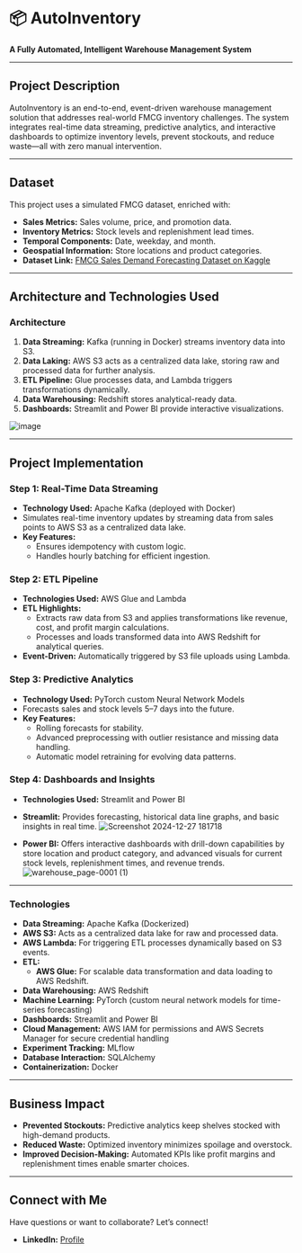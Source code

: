# 📦 AutoInventory
**A Fully Automated, Intelligent Warehouse Management System**  

---

## **Project Description**  
AutoInventory is an end-to-end, event-driven warehouse management solution that addresses real-world FMCG inventory challenges. The system integrates real-time data streaming, predictive analytics, and interactive dashboards to optimize inventory levels, prevent stockouts, and reduce waste—all with zero manual intervention.  

---

## **Dataset**  
This project uses a simulated FMCG dataset, enriched with:  
- **Sales Metrics:** Sales volume, price, and promotion data.  
- **Inventory Metrics:** Stock levels and replenishment lead times.  
- **Temporal Components:** Date, weekday, and month.  
- **Geospatial Information:** Store locations and product categories.  
- **Dataset Link:** [FMCG Sales Demand Forecasting Dataset on Kaggle](https://www.kaggle.com/datasets/krishanukalita/fmcg-sales-demand-forecasting-and-optimization/data)  

---

## **Architecture and Technologies Used**  
### **Architecture**  
1. **Data Streaming:** Kafka (running in Docker) streams inventory data into S3.  
2. **Data Laking:** AWS S3 acts as a centralized data lake, storing raw and processed data for further analysis.  
3. **ETL Pipeline:** Glue processes data, and Lambda triggers transformations dynamically.  
4. **Data Warehousing:** Redshift stores analytical-ready data.  
5. **Dashboards:** Streamlit and Power BI provide interactive visualizations.  

![image](https://github.com/user-attachments/assets/987af82b-4825-42f5-97f5-9b022a31140f)

---

## **Project Implementation**  
### **Step 1: Real-Time Data Streaming**  
- **Technology Used:** Apache Kafka (deployed with Docker)  
- Simulates real-time inventory updates by streaming data from sales points to AWS S3 as a centralized data lake.  
- **Key Features:**  
  - Ensures idempotency with custom logic.  
  - Handles hourly batching for efficient ingestion.

### **Step 2: ETL Pipeline**  
- **Technologies Used:** AWS Glue and Lambda  
- **ETL Highlights:**  
  - Extracts raw data from S3 and applies transformations like revenue, cost, and profit margin calculations.  
  - Processes and loads transformed data into AWS Redshift for analytical queries.  
- **Event-Driven:** Automatically triggered by S3 file uploads using Lambda.  

### **Step 3: Predictive Analytics**  
- **Technology Used:** PyTorch custom Neural Network Models  
- Forecasts sales and stock levels 5–7 days into the future.  
- **Key Features:**  
  - Rolling forecasts for stability.  
  - Advanced preprocessing with outlier resistance and missing data handling.  
  - Automatic model retraining for evolving data patterns.  

### **Step 4: Dashboards and Insights**  
- **Technologies Used:** Streamlit and Power BI  
- **Streamlit:** Provides forecasting, historical data line graphs, and basic insights in real time.
![Screenshot 2024-12-27 181718](https://github.com/user-attachments/assets/fe7fa640-dc26-45ca-859a-f24912ace7a1)

- **Power BI:** Offers interactive dashboards with drill-down capabilities by store location and product category, and advanced visuals for current stock levels, replenishment times, and revenue trends.  
![warehouse_page-0001 (1)](https://github.com/user-attachments/assets/ed0e81f6-2601-43e3-a7e9-b1678532252e)
--- 

### **Technologies**  
- **Data Streaming:** Apache Kafka (Dockerized)  
- **AWS S3:** Acts as a centralized data lake for raw and processed data.
- **AWS Lambda:** For triggering ETL processes dynamically based on S3 events.
- **ETL:** 
  - **AWS Glue:** For scalable data transformation and data loading to AWS Redshift.  
- **Data Warehousing:** AWS Redshift  
- **Machine Learning:** PyTorch (custom neural network models for time-series forecasting)  
- **Dashboards:** Streamlit and Power BI  
- **Cloud Management:** AWS IAM for permissions and AWS Secrets Manager for secure credential handling  
- **Experiment Tracking:** MLflow  
- **Database Interaction:** SQLAlchemy  
- **Containerization:** Docker  

---

## **Business Impact**  
- **Prevented Stockouts:** Predictive analytics keep shelves stocked with high-demand products.  
- **Reduced Waste:** Optimized inventory minimizes spoilage and overstock.  
- **Improved Decision-Making:** Automated KPIs like profit margins and replenishment times enable smarter choices.  

---

## **Connect with Me**  
Have questions or want to collaborate? Let’s connect!  
- **LinkedIn:** [Profile](https://www.linkedin.com/in/el-meziane-cha%C3%AFma/)  
